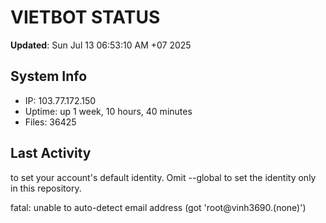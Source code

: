 # VIETBOT STATUS
**Updated**: Sun Jul 13 06:53:10 AM +07 2025

## System Info
- IP: 103.77.172.150
- Uptime: up 1 week, 10 hours, 40 minutes
- Files: 36425

## Last Activity

to set your account's default identity.
Omit --global to set the identity only in this repository.

fatal: unable to auto-detect email address (got 'root@vinh3690.(none)')
